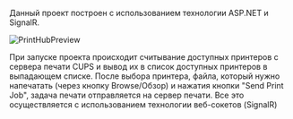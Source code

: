 Данный проект построен с использованием технологии ASP.NET и SignalR. 

![PrintHubPreview](https://github.com/Zoron87/PrintHub/assets/29422098/2fba769d-6ef0-408d-b90e-81666da199a6)

При запуске проекта происходит считывание доступных принтеров с сервера печати CUPS и вывод их в список доступных принтеров в выпадающем списке. После выбора принтера, файла, который нужно напечатать (через кнопку Browse/Обзор) и нажатия кнопки "Send Print Job", задача печати отправляется на сервер печати. Все это осуществляется с использованием технологии веб-сокетов (SignalR)
